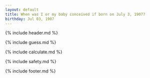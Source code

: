 ```yaml
---
layout: default
title: When was I or my baby conceived if born on July 3, 1907?
birthday: Jul 03, 1907
---
```


{% include header.md %}

{% include guess.md %}

{% include calculate.md %}

{% include safety.md %}

{% include footer.md %}



